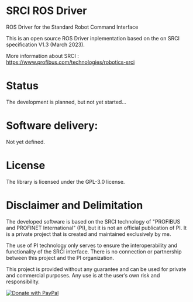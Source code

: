 # SRCI ROS Driver
ROS Driver for the Standard Robot Command Interface

This is an open source ROS Driver inplementation based on the on SRCI specification V1.3 (March 2023).

More information about SRCI : https://www.profibus.com/technologies/robotics-srci


# Status
The development is planned, but not yet started...

# Software delivery:
Not yet defined.

# License
The library is licensed under the GPL-3.0 license.

# Disclaimer and Delimitation

The developed software is based on the SRCI technology of "PROFIBUS and PROFINET International" (PI), but it is not an official publication of PI. It is a private project that is created and maintained exclusively by me.

The use of PI technology only serves to ensure the interoperability and functionality of the SRCI interface. There is no connection or partnership between this project and the PI organization.

This project is provided without any guarantee and can be used for private and commercial purposes. Any use is at the user’s own risk and responsibility.


[![Donate with PayPal](https://raw.githubusercontent.com/stefan-niedermann/paypal-donate-button/master/paypal-donate-button.png)](https://www.paypal.com/donate/?hosted_button_id=ERN6VH9WA95J6)
